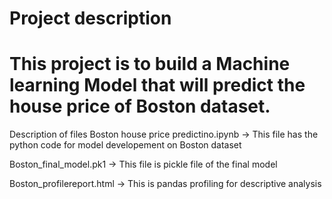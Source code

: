 # Project description

# This project is to build a Machine learning Model that will predict the house price of Boston dataset.

Description of files
Boston house price predictino.ipynb -> This file has the python code for model developement on Boston dataset

Boston_final_model.pk1              -> This file is pickle file of the final model

Boston_profilereport.html           -> This is pandas profiling for descriptive analysis 
